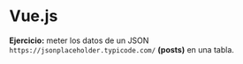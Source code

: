 # Vue.js
**Ejercicio:** meter los datos de un JSON `https://jsonplaceholder.typicode.com/` **(posts)** en una tabla.

